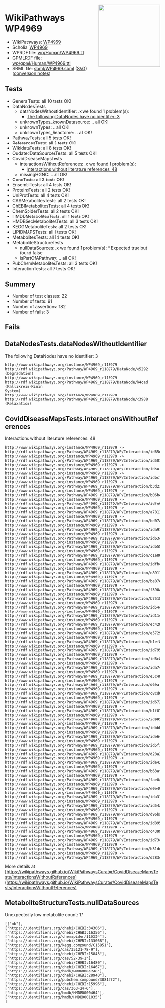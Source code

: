 <img style="float: right; width: 200px"
  src="https://www.wikipathways.org/img_auth.php/thumb/2/28/Page1-601px-COVID19-Disease-Map-project-icon.pdf.jpg/150px-Page1-601px-COVID19-Disease-Map-project-icon.pdf.jpg" />
# WikiPathways WP4969

* WikiPathways: [WP4969](https://identifiers.org/wikipathways:WP4969)
* Scholia: [WP4969](https://scholia.toolforge.org/wikipathways/WP4969)
* WPRDF file: [wp/Human/WP4969.ttl](../wp/Human/WP4969.ttl)
* GPMLRDF file: [wp/gpml/Human/WP4969.ttl](../wp/gpml/Human/WP4969.ttl)
* SBML file: [sbml/WP4969.sbml](../sbml/WP4969.sbml) ([SVG](../sbml/WP4969.svg)) ([conversion notes](../sbml/WP4969.txt))

## Tests
* GeneralTests: all 10 tests OK!
* DataNodesTests
    * dataNodesWithoutIdentifier: .x we found 1 problem(s):
        * [The following DataNodes have no identifier: 3](#d2d32fa2)
    * unknownTypes_knownDatasource: .. all OK!
    * unknownTypes: .. all OK!
    * unknownTypes_Reactome: .. all OK!
* PathwayTests: all 5 tests OK!
* ReferencesTests: all 3 tests OK!
* WikidataTests: all 8 tests OK!
* OudatedDataSourcesTests: all 5 tests OK!
* CovidDiseaseMapsTests
    * interactionsWithoutReferences: .x we found 1 problem(s):
        * [Interactions without literature references: 48](#9701cd46)
    * missingHGNC: .. all OK!
* GeneTests: all 3 tests OK!
* EnsemblTests: all 4 tests OK!
* ProteinsTests: all 2 tests OK!
* UniProtTests: all 4 tests OK!
* CASMetabolitesTests: all 2 tests OK!
* ChEBIMetabolitesTests: all 4 tests OK!
* ChemSpiderTests: all 2 tests OK!
* HMDBMetabolitesTests: all 1 tests OK!
* HMDBSecMetabolitesTests: all 3 tests OK!
* KEGGMetaboliteTests: all 2 tests OK!
* LIPIDMAPSTests: all 1 tests OK!
* MetabolitesTests: all 14 tests OK!
* MetaboliteStructureTests
    * nullDataSources: .x we found 1 problem(s):
            * Expected true but found false
    * isPartOfAPathway: .. all OK!
* PubChemMetabolitesTests: all 3 tests OK!
* InteractionTests: all 7 tests OK!


## Summary

* Number of test classes: 22
* Number of tests: 91
* Number of assertions: 182
* Number of fails: 3

## Fails

<a name="d2d32fa2" />

## DataNodesTests.dataNodesWithoutIdentifier

The following DataNodes have no identifier: 3
```
http://www.wikipathways.org/instance/WP4969_r118979 http://rdf.wikipathways.org/Pathway/WP4969_r118979/DataNode/e5292 (Degradation)
http://www.wikipathways.org/instance/WP4969_r118979 http://rdf.wikipathways.org/Pathway/WP4969_r118979/DataNode/b4cad (Kallikrein-Kinin
System)
http://www.wikipathways.org/instance/WP4969_r118979 http://rdf.wikipathways.org/Pathway/WP4969_r118979/DataNode/c3988 (Relaxation)
```

<a name="9701cd46" />

## CovidDiseaseMapsTests.interactionsWithoutReferences

Interactions without literature references: 48
```
http://www.wikipathways.org/instance/WP4969_r118979 -> http://rdf.wikipathways.org/Pathway/WP4969_r118979/WP/Interaction/id65de959d
http://www.wikipathways.org/instance/WP4969_r118979 -> http://rdf.wikipathways.org/Pathway/WP4969_r118979/WP/Interaction/id501f9be8_1
http://www.wikipathways.org/instance/WP4969_r118979 -> http://rdf.wikipathways.org/Pathway/WP4969_r118979/WP/Interaction/id501f9be8_2
http://www.wikipathways.org/instance/WP4969_r118979 -> http://rdf.wikipathways.org/Pathway/WP4969_r118979/WP/Interaction/idbcf919df
http://www.wikipathways.org/instance/WP4969_r118979 -> http://rdf.wikipathways.org/Pathway/WP4969_r118979/WP/Interaction/b3d21
http://www.wikipathways.org/instance/WP4969_r118979 -> http://rdf.wikipathways.org/Pathway/WP4969_r118979/WP/Interaction/b06b4
http://www.wikipathways.org/instance/WP4969_r118979 -> http://rdf.wikipathways.org/Pathway/WP4969_r118979/WP/Interaction/idfe038846
http://www.wikipathways.org/instance/WP4969_r118979 -> http://rdf.wikipathways.org/Pathway/WP4969_r118979/WP/Interaction/a7811
http://www.wikipathways.org/instance/WP4969_r118979 -> http://rdf.wikipathways.org/Pathway/WP4969_r118979/WP/Interaction/bd07a
http://www.wikipathways.org/instance/WP4969_r118979 -> http://rdf.wikipathways.org/Pathway/WP4969_r118979/WP/Interaction/ida91dd59d
http://www.wikipathways.org/instance/WP4969_r118979 -> http://rdf.wikipathways.org/Pathway/WP4969_r118979/WP/Interaction/id63c55d3
http://www.wikipathways.org/instance/WP4969_r118979 -> http://rdf.wikipathways.org/Pathway/WP4969_r118979/WP/Interaction/idb55155be
http://www.wikipathways.org/instance/WP4969_r118979 -> http://rdf.wikipathways.org/Pathway/WP4969_r118979/WP/Interaction/c1e80
http://www.wikipathways.org/instance/WP4969_r118979 -> http://rdf.wikipathways.org/Pathway/WP4969_r118979/WP/Interaction/idfbc3672
http://www.wikipathways.org/instance/WP4969_r118979 -> http://rdf.wikipathways.org/Pathway/WP4969_r118979/WP/Interaction/e8911
http://www.wikipathways.org/instance/WP4969_r118979 -> http://rdf.wikipathways.org/Pathway/WP4969_r118979/WP/Interaction/be87e
http://www.wikipathways.org/instance/WP4969_r118979 -> http://rdf.wikipathways.org/Pathway/WP4969_r118979/WP/Interaction/f390a
http://www.wikipathways.org/instance/WP4969_r118979 -> http://rdf.wikipathways.org/Pathway/WP4969_r118979/WP/Interaction/b7518
http://www.wikipathways.org/instance/WP4969_r118979 -> http://rdf.wikipathways.org/Pathway/WP4969_r118979/WP/Interaction/id54c92813
http://www.wikipathways.org/instance/WP4969_r118979 -> http://rdf.wikipathways.org/Pathway/WP4969_r118979/WP/Interaction/id11cf8705
http://www.wikipathways.org/instance/WP4969_r118979 -> http://rdf.wikipathways.org/Pathway/WP4969_r118979/WP/Interaction/ec428
http://www.wikipathways.org/instance/WP4969_r118979 -> http://rdf.wikipathways.org/Pathway/WP4969_r118979/WP/Interaction/e5729
http://www.wikipathways.org/instance/WP4969_r118979 -> http://rdf.wikipathways.org/Pathway/WP4969_r118979/WP/Interaction/b1ef8
http://www.wikipathways.org/instance/WP4969_r118979 -> http://rdf.wikipathways.org/Pathway/WP4969_r118979/WP/Interaction/id7951d7ac
http://www.wikipathways.org/instance/WP4969_r118979 -> http://rdf.wikipathways.org/Pathway/WP4969_r118979/WP/Interaction/id6c85e882
http://www.wikipathways.org/instance/WP4969_r118979 -> http://rdf.wikipathways.org/Pathway/WP4969_r118979/WP/Interaction/ida74e8c
http://www.wikipathways.org/instance/WP4969_r118979 -> http://rdf.wikipathways.org/Pathway/WP4969_r118979/WP/Interaction/e5c48
http://www.wikipathways.org/instance/WP4969_r118979 -> http://rdf.wikipathways.org/Pathway/WP4969_r118979/WP/Interaction/d69af
http://www.wikipathways.org/instance/WP4969_r118979 -> http://rdf.wikipathways.org/Pathway/WP4969_r118979/WP/Interaction/c8cd6
http://www.wikipathways.org/instance/WP4969_r118979 -> http://rdf.wikipathways.org/Pathway/WP4969_r118979/WP/Interaction/id672631f5
http://www.wikipathways.org/instance/WP4969_r118979 -> http://rdf.wikipathways.org/Pathway/WP4969_r118979/WP/Interaction/b1f87
http://www.wikipathways.org/instance/WP4969_r118979 -> http://rdf.wikipathways.org/Pathway/WP4969_r118979/WP/Interaction/id99222b0a
http://www.wikipathways.org/instance/WP4969_r118979 -> http://rdf.wikipathways.org/Pathway/WP4969_r118979/WP/Interaction/idbbb881c9
http://www.wikipathways.org/instance/WP4969_r118979 -> http://rdf.wikipathways.org/Pathway/WP4969_r118979/WP/Interaction/ide64f6ad9
http://www.wikipathways.org/instance/WP4969_r118979 -> http://rdf.wikipathways.org/Pathway/WP4969_r118979/WP/Interaction/id5f119cca
http://www.wikipathways.org/instance/WP4969_r118979 -> http://rdf.wikipathways.org/Pathway/WP4969_r118979/WP/Interaction/d28a2
http://www.wikipathways.org/instance/WP4969_r118979 -> http://rdf.wikipathways.org/Pathway/WP4969_r118979/WP/Interaction/ide42ad8d5
http://www.wikipathways.org/instance/WP4969_r118979 -> http://rdf.wikipathways.org/Pathway/WP4969_r118979/WP/Interaction/b63af
http://www.wikipathways.org/instance/WP4969_r118979 -> http://rdf.wikipathways.org/Pathway/WP4969_r118979/WP/Interaction/fae04
http://www.wikipathways.org/instance/WP4969_r118979 -> http://rdf.wikipathways.org/Pathway/WP4969_r118979/WP/Interaction/e0e49
http://www.wikipathways.org/instance/WP4969_r118979 -> http://rdf.wikipathways.org/Pathway/WP4969_r118979/WP/Interaction/ida315d709
http://www.wikipathways.org/instance/WP4969_r118979 -> http://rdf.wikipathways.org/Pathway/WP4969_r118979/WP/Interaction/id54a8211b
http://www.wikipathways.org/instance/WP4969_r118979 -> http://rdf.wikipathways.org/Pathway/WP4969_r118979/WP/Interaction/d96ba
http://www.wikipathways.org/instance/WP4969_r118979 -> http://rdf.wikipathways.org/Pathway/WP4969_r118979/WP/Interaction/id8956bc93
http://www.wikipathways.org/instance/WP4969_r118979 -> http://rdf.wikipathways.org/Pathway/WP4969_r118979/WP/Interaction/c4399
http://www.wikipathways.org/instance/WP4969_r118979 -> http://rdf.wikipathways.org/Pathway/WP4969_r118979/WP/Interaction/id73c52fb1
http://www.wikipathways.org/instance/WP4969_r118979 -> http://rdf.wikipathways.org/Pathway/WP4969_r118979/WP/Interaction/b31de
http://www.wikipathways.org/instance/WP4969_r118979 -> http://rdf.wikipathways.org/Pathway/WP4969_r118979/WP/Interaction/d283c
```

More details at [https://wikipathways.github.io/WikiPathwaysCurator/CovidDiseaseMapsTests/interactionsWithoutReferences](https://wikipathways.github.io/WikiPathwaysCurator/CovidDiseaseMapsTests/interactionsWithoutReferences)

<a name="91904190" />

## MetaboliteStructureTests.nullDataSources

Unexpectedly low metabolite count: 17
```
[["mb"],
["https://identifiers.org/chebi/CHEBI:34306"],
["https://identifiers.org/chebi/CHEBI:16356"],
["https://identifiers.org/chemspider/110354"],
["https://identifiers.org/chebi/CHEBI:133068"],
["https://identifiers.org/kegg.compound/C15851"],
["https://identifiers.org/cas/35121-78-9"],
["https://identifiers.org/chebi/CHEBI:15843"],
["https://identifiers.org/cas/52-39-1"],
["https://identifiers.org/chebi/CHEBI:16480"],
["https://identifiers.org/chebi/CHEBI:16467"],
["https://identifiers.org/hmdb/HMDB0004246"],
["https://identifiers.org/chebi/CHEBI:28940"],
["https://identifiers.org/pubchem.compound/3081372"],
["https://identifiers.org/chebi/CHEBI:15996"],
["https://identifiers.org/cas/363-24-6"],
["https://identifiers.org/hmdb/HMDB0000464"],
["https://identifiers.org/hmdb/HMDB0001035"]
]
```

